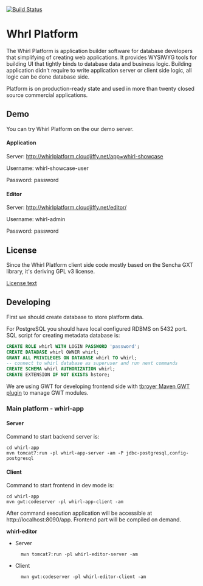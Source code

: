 [![Build Status](https://scrutinizer-ci.com/g/whirlplatform/whirl/badges/build.png?b=master)](https://scrutinizer-ci.com/g/whirlplatform/whirl/build-status/master)

# Whrl Platform

The Whirl Platform is application builder software for database developers that simplifying of creating web applications. It provides WYSIWYG tools for building UI that tightly binds to database data and business logic. Building application didn't require to write application server or client side logic, all logic can be done database side.

Platform is on production-ready state and used in more than twenty closed source commercial applications.

## Demo

You can try Whirl Platform on the our demo server.

#### Application

Server: http://whirlplatform.cloudjiffy.net/app=whirl-showcase

Username: whirl-showcase-user

Password: password

#### Editor

Server: http://whirlplatform.cloudjiffy.net/editor/

Username: whirl-admin

Password: password

## License

Since the Whirl Platform client side code mostly based on the Sencha GXT library, it's deriving GPL v3 license.

[License text](LICENSE)

## Developing

First we should create database to store platform data.

For PostgreSQL you should have local configured RDBMS on 5432 port. SQL script for creating metadata database is:

```sql
CREATE ROLE whirl WITH LOGIN PASSWORD 'password';
CREATE DATABASE whirl OWNER whirl;
GRANT ALL PRIVILEGES ON DATABASE whirl TO whirl;
-- connect to whirl database as superuser and run next commands
CREATE SCHEMA whirl AUTHORIZATION whirl;
CREATE EXTENSION IF NOT EXISTS hstore;
```

We are using GWT for developing frontend side
with [tbroyer Maven GWT plugin](https://tbroyer.github.io/gwt-maven-plugin/index.html) to manage GWT modules.

### Main platform - whirl-app

#### Server

Command to start backend server is:

    cd whirl-app
    mvn tomcat7:run -pl whirl-app-server -am -P jdbc-postgresql,config-postgresql

#### Client

Command to start frontend in dev mode is:

    cd whirl-app
    mvn gwt:codeserver -pl whirl-app-client -am

After command execution application will be accessible at http://localhost:8090/app. Frontend part will be compiled on
demand.

**whirl-editor**

- Server

        mvn tomcat7:run -pl whirl-editor-server -am

- Client

        mvn gwt:codeserver -pl whirl-editor-client -am
